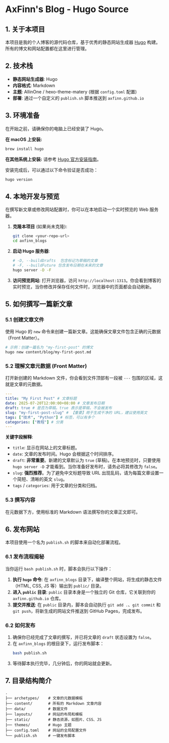 # AxFinn's Blog - Hugo Source

## 1. 关于本项目

本项目是我的个人博客的源代码仓库，基于优秀的静态网站生成器 [Hugo](https://gohugo.io/) 构建。所有的博文和网站配置都在这里进行管理。

## 2. 技术栈

*   **静态网站生成器**: Hugo
*   **内容格式**: Markdown
*   **主题**: AllinOne / hexo-theme-matery (根据 `config.toml` 配置)
*   **部署**: 通过一个自定义的 `publish.sh` 脚本推送到 `axfinn.github.io`

## 3. 环境准备

在开始之前，请确保你的电脑上已经安装了 Hugo。

**在 macOS 上安装:**
```bash
brew install hugo
```

**在其他系统上安装:**
请参考 [Hugo 官方安装指南](https://gohugo.io/installation/)。

安装完成后，可以通过以下命令验证是否成功：
```bash
hugo version
```

## 4. 本地开发与预览

在撰写新文章或修改网站配置时，你可以在本地启动一个实时预览的 Web 服务器。

1.  **克隆本项目** (如果尚未克隆):
    ```bash
    git clone <your-repo-url>
    cd axfinn_blogs
    ```

2.  **启动 Hugo 服务器**:
    ```bash
    # -D, --buildDrafts  包含标记为草稿的文章
    # -F, --buildFuture 包含发布日期在未来的文章
    hugo server -D -F
    ```

3.  **访问预览网站**:
    打开浏览器，访问 `http://localhost:1313`。你会看到博客的实时预览，当你修改并保存任何文件时，浏览器中的页面都会自动刷新。

## 5. 如何撰写一篇新文章

### 5.1 创建文章文件

使用 Hugo 的 `new` 命令来创建一篇新文章。这能确保文章文件包含正确的元数据（Front Matter）。

```bash
# 示例：创建一篇名为 "my-first-post" 的博文
hugo new content/blog/my-first-post.md
```

### 5.2 理解文章元数据 (Front Matter)

打开新创建的 Markdown 文件，你会看到文件顶部有一段被 `---` 包围的区域，这就是文章的元数据。

```yaml
---
title: "My First Post" # 文章标题
date: 2025-07-20T12:00:00+08:00 # 文章发布日期
draft: true # 是否为草稿。true 表示是草稿，不会被发布
slug: "my-first-post-slug" # 【重要】用于生成干净的 URL，建议使用英文
tags: ["技术", "Python"] # 标签，可以有多个
categories: ["教程"] # 分类
---
```

**关键字段解释**:
*   `title`: 显示在网站上的文章标题。
*   `date`: 文章的发布时间。Hugo 会根据这个时间排序。
*   `draft`: **非常重要**。新建的文章默认为 `true` (草稿)。在本地预览时，只要使用 `hugo server -D` 才能看到。当你准备好发布时，请务必将其修改为 `false`。
*   `slug`: **强烈推荐**。为了避免中文标题导致 URL 出现乱码，请为每篇文章设置一个简短、清晰的英文 `slug`。
*   `tags` / `categories`: 用于文章的分类和归档。

### 5.3 撰写内容

在元数据下方，使用标准的 Markdown 语法撰写你的文章正文即可。

## 6. 发布网站

本项目使用一个名为 `publish.sh` 的脚本来自动化部署流程。

### 6.1 发布流程揭秘

当你运行 `bash publish.sh` 时，脚本会执行以下操作：

1.  **执行 `hugo` 命令**: 在 `axfinn_blogs` 目录下，编译整个网站，将生成的静态文件（HTML, CSS, JS 等）输出到 `public/` 目录。
2.  **进入 `public` 目录**: `public` 目录本身是一个独立的 Git 仓库，它关联到你的 `axfinn.github.io` 仓库。
3.  **提交并推送**: 在 `public` 目录内，脚本会自动执行 `git add .`、`git commit` 和 `git push`，将新生成的网站文件推送到 GitHub Pages，完成发布。

### 6.2 如何发布

1.  确保你已经完成了文章的撰写，并已将文章的 `draft` 状态设置为 `false`。
2.  在 `axfinn_blogs` 的根目录下，运行发布脚本：
    ```bash
    bash publish.sh
    ```
3.  等待脚本执行完毕，几分钟后，你的网站就会更新。

## 7. 目录结构简介

```
.
├── archetypes/    # 文章的元数据模板
├── content/       # 所有的 Markdown 文章内容
├── data/          # 数据文件
├── layouts/       # 网站的布局和模板
├── static/        # 静态资源，如图片、CSS、JS
├── themes/        # Hugo 主题
├── config.toml    # 网站的全局配置文件
└── publish.sh     # 一键发布脚本
```